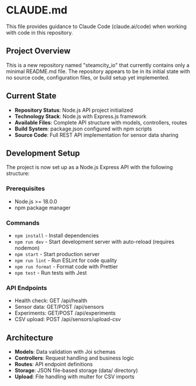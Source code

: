 # CLAUDE.md

This file provides guidance to Claude Code (claude.ai/code) when working with code in this repository.

## Project Overview

This is a new repository named "steamcity_io" that currently contains only a minimal README.md file. The repository appears to be in its initial state with no source code, configuration files, or build setup yet implemented.

## Current State

- **Repository Status**: Node.js API project initialized
- **Technology Stack**: Node.js with Express.js framework
- **Available Files**: Complete API structure with models, controllers, routes
- **Build System**: package.json configured with npm scripts
- **Source Code**: Full REST API implementation for sensor data sharing

## Development Setup

The project is now set up as a Node.js Express API with the following structure:

### Prerequisites
- Node.js >= 18.0.0
- npm package manager

### Commands
- `npm install` - Install dependencies
- `npm run dev` - Start development server with auto-reload (requires nodemon)  
- `npm start` - Start production server
- `npm run lint` - Run ESLint for code quality
- `npm run format` - Format code with Prettier
- `npm test` - Run tests with Jest

### API Endpoints
- Health check: GET /api/health  
- Sensor data: GET/POST /api/sensors
- Experiments: GET/POST /api/experiments
- CSV upload: POST /api/sensors/upload-csv

## Architecture

- **Models**: Data validation with Joi schemas
- **Controllers**: Request handling and business logic
- **Routes**: API endpoint definitions
- **Storage**: JSON file-based storage (data/ directory)
- **Upload**: File handling with multer for CSV imports